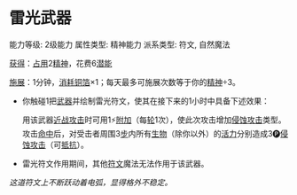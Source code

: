 # 雷光武器

能力等级: 2级能力
属性类型: 精神能力
派系类型: 符文, 自然魔法

<aside>

[获得](https://www.notion.so/1b3d619a067b8027ba38e2c1caf9d84b?pvs=21)：[占用](https://www.notion.so/1b3d619a067b8028a794de6ceed96ec0?pvs=21)2[精神](https://www.notion.so/1b3d619a067b800a8da5d96dd60be2b1?pvs=21)，花费6[潜能](https://www.notion.so/1b3d619a067b80c2bdb4c721adc30021?pvs=21)

</aside>

<aside>

[施展](https://www.notion.so/1b3d619a067b80f38dccf027f026b32f?pvs=21)：1分钟，[消耗](https://www.notion.so/1b3d619a067b80789d16e44120e1be39?pvs=21)[铜箔](https://www.notion.so/1b5d619a067b80829cc6d375b8ba1863?pvs=21)×1；每天最多可施展次数等于你的[精神](https://www.notion.so/1b3d619a067b800a8da5d96dd60be2b1?pvs=21)÷3。

- 你触碰1把[武器](https://www.notion.so/1b3d619a067b80529a70eee1166b41ef?pvs=21)并绘制雷光符文，使其在接下来的1小时中具备下述效果：
    
    用该武器[近战攻击](https://www.notion.so/1b4d619a067b80eda8b0facbba0c7b1a?pvs=21)时可用1⚡️[附加](https://www.notion.so/1b3d619a067b808aba32f87c5cab4efb?pvs=21)（每[轮](https://www.notion.so/1b3d619a067b80aeb62df5a99bfb8a82?pvs=21)1次），使此次攻击增加[侵蚀攻击](https://www.notion.so/1b4d619a067b80658956f8f0545547a9?pvs=21)类型。攻击[命中](https://www.notion.so/1b4d619a067b805b9ae6f266211ce9d3?pvs=21)后，对受击者周围3[步](https://www.notion.so/1b3d619a067b800fb1cfe9f0ef45b9ef?pvs=21)内所有[生物](https://www.notion.so/1b3d619a067b80d0bbe1d113bf20ff1f?pvs=21)（除你以外）的[活力](https://www.notion.so/1b3d619a067b805391c0d92f6a9c2e06?pvs=21)分别造成3🅟[侵蚀攻击](https://www.notion.so/1b4d619a067b80658956f8f0545547a9?pvs=21)（可[抵抗](https://www.notion.so/1b4d619a067b807e9a6ec46573f668fb?pvs=21)）。
    
- 雷光符文作用期间，其他[符文](https://www.notion.so/1b3d619a067b80c7a670d1c70dde8393?pvs=21)魔法无法作用于该武器。
</aside>

*这道符文上不断跃动着电弧，显得格外不稳定。*